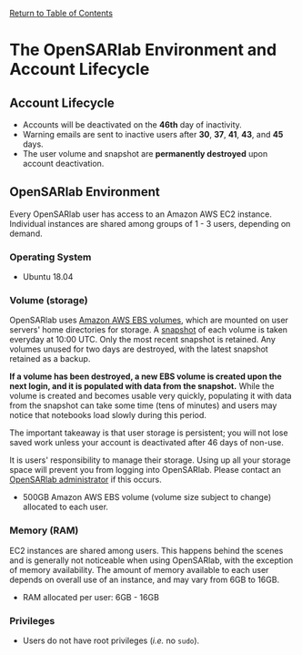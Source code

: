 [Return to Table of Contents](../user.md)

# The OpenSARlab Environment and Account Lifecycle
## Account Lifecycle
- Accounts will be deactivated on the **46th** day of inactivity.
- Warning emails are sent to inactive users after **30**, **37**, **41**, **43**, and **45** days.
- The user volume and snapshot are **permanently destroyed** upon account deactivation.



## OpenSARlab Environment
Every OpenSARlab user has access to an Amazon AWS EC2 instance. Individual instances are shared among groups of 1 - 3 users, depending on demand.

### Operating System
- Ubuntu 18.04

<!--  should we include EBS snapshot -->
### Volume (storage)
OpenSARlab uses [Amazon AWS EBS volumes](https://docs.aws.amazon.com/AWSEC2/latest/UserGuide/ebs-volumes.html), which are mounted on user servers' home directories for storage. A [snapshot](https://docs.aws.amazon.com/AWSEC2/latest/UserGuide/EBSSnapshots.html) of each volume is taken everyday at 10:00 UTC. Only the most recent snapshot is retained. Any volumes unused for two days are destroyed, with the latest snapshot retained as a backup. 

**If a volume has been destroyed, a new EBS volume is created upon the next login, and it is populated with data from the snapshot.** While the volume is created and becomes usable very quickly, populating it with data from the snapshot can take some time (tens of minutes) and users may notice that notebooks load slowly during this period. 

The important takeaway is that user storage is persistent; you will not lose saved work unless your account is deactivated after 46 days of non-use.

It is users' responsibility to manage their storage. Using up all your storage space will prevent you from logging into OpenSARlab. Please contact an [OpenSARlab administrator](mailto:uaf-jupyterhub-asf@alaska.edu) if this occurs. 

<!-- html incompatibility -->
- 500GB Amazon AWS EBS volume (volume size subject to change) allocated to each user. 

### Memory (RAM)
EC2 instances are shared among users. This happens behind the scenes and is generally not noticeable when using OpenSARlab, with the exception of memory availability. The amount of memory available to each user depends on overall use of an instance, and may vary from 6GB to 16GB.

<!-- html incompatibility -->
- RAM allocated per user: 6GB - 16GB 

### Privileges
- Users do not have root privileges (*i.e.* no `sudo`).
